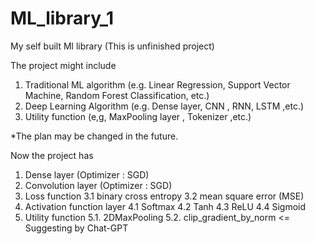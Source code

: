 # ML_library_1
My self built Ml library
(This is unfinished project)

The project might include

1. Traditional ML algorithm (e.g. Linear Regression, Support Vector Machine, Random Forest Classification, etc.)
2. Deep Learning Algorithm (e.g. Dense layer, CNN , RNN, LSTM ,etc.)
3. Utility function (e,g, MaxPooling layer , Tokenizer ,etc.) 

*The plan may be changed in the future.

Now the project has 
1. Dense layer (Optimizer : SGD)
2. Convolution layer  (Optimizer : SGD)
3. Loss function
    3.1  binary cross entropy
    3.2  mean square error (MSE)
4. Activation function layer
    4.1  Softmax
    4.2  Tanh
    4.3  ReLU
    4.4  Sigmoid
5. Utility function
    5.1. 2DMaxPooling
    5.2. clip_gradient_by_norm  <= Suggesting by Chat-GPT
